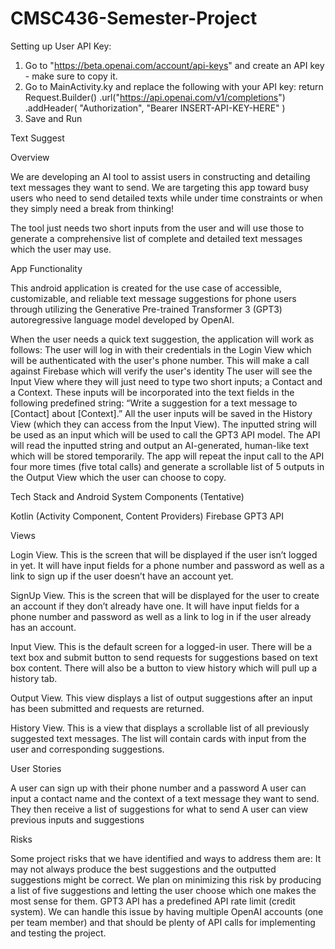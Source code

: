 # CMSC436-Semester-Project

Setting up User API Key:
1) Go to "https://beta.openai.com/account/api-keys" and create an API key - make sure to copy it. 
2) Go to MainActivity.ky and replace the following with your API key:
        return Request.Builder()
            .url("https://api.openai.com/v1/completions")
            .addHeader(
                "Authorization",
                "Bearer INSERT-API-KEY-HERE"
            )
3) Save and Run


Text Suggest

Overview

We are developing an AI tool to assist users in constructing and detailing text messages they want to send. We are targeting this app toward busy users who need to send detailed texts while under time constraints or when they simply need a break from thinking!

The tool just needs two short inputs from the user and will use those to generate a comprehensive list of complete and detailed text messages which the user may use.

App Functionality

This android application is created for the use case of accessible, customizable, and reliable text message suggestions for phone users through utilizing the Generative Pre-trained Transformer 3 (GPT3) autoregressive language model developed by OpenAI. 

When the user needs a quick text suggestion, the application will work as follows:
The user will log in with their credentials in the Login View which will be authenticated with the user's phone number. 
This will make a call against Firebase which will verify the user's identity
The user will see the Input View where they will just need to type two short inputs; a Contact and a Context.
These inputs will be incorporated into the text fields in the following predefined string: 
“Write a suggestion for a text message to [Contact] about [Context].”
All the user inputs will be saved in the History View (which they can access from the Input View). 
The inputted string will be used as an input which will be used to call the GPT3 API model.
The API will read the inputted string and output an AI-generated, human-like text which will be stored temporarily. 
The app will repeat the input call to the API four more times (five total calls) and generate a scrollable list of 5 outputs in the Output View which the user can choose to copy.


Tech Stack and Android System Components (Tentative)

Kotlin (Activity Component, Content Providers)
Firebase
GPT3 API


Views

Login View. This is the screen that will be displayed if the user isn’t logged in yet. It will have input fields for a phone number and password as well as a link to sign up if the user doesn’t have an account yet.

SignUp View. This is the screen that will be displayed for the user to create an account if they don’t already have one. It will have input fields for a phone number and password as well as a link to log in if the user already has an account.

Input View. This is the default screen for a logged-in user. There will be a text box and submit button to send requests for suggestions based on text box content. There will also be a button to view history which will pull up a history tab.

Output View. This view displays a list of output suggestions after an input has been submitted and requests are returned.

History View. This is a view that displays a scrollable list of all previously suggested text messages. The list will contain cards with input from the user and corresponding suggestions.


User Stories

A user can sign up with their phone number and a password
A user can input a contact name and the context of a text message they want to send. They then receive a list of suggestions for what to send
A user can view previous inputs and suggestions 




Risks 

Some project risks that we have identified and ways to address them are:
It may not always produce the best suggestions and the outputted suggestions might be correct. We plan on minimizing this risk by producing a list of five suggestions and letting the user choose which one makes the most sense for them.
GPT3 API has a predefined API rate limit (credit system). We can handle this issue by having multiple OpenAI accounts (one per team member) and that should be plenty of API calls for implementing and testing the project. 


